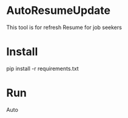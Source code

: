 # AutoResumeUpdate
This tool is for refresh Resume for job seekers
# Install
pip install -r requirements.txt
# Run
Auto
